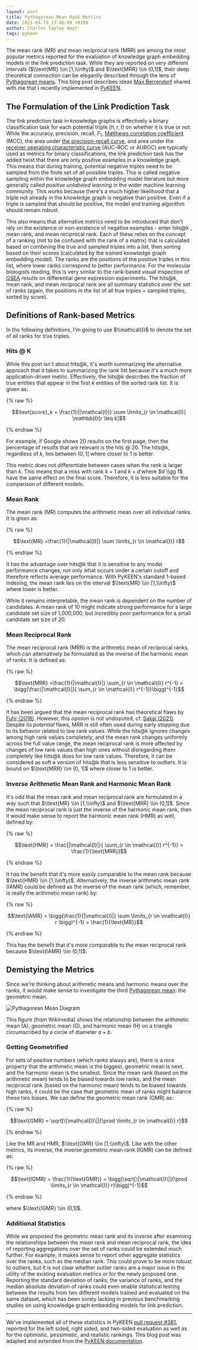 ```yaml
---
layout: post
title: Pythagorean Mean Rank Metrics
date: 2021-04-19 13:46:00 +0100
author: Charles Tapley Hoyt
tags: pykeen
---
```

The mean rank (MR) and mean reciprocal rank (MRR) are among the most popular metrics reported for the evaluation of
knowledge graph embedding models in the link prediction task. While they are reported on very different intervals
($\\text{MR} \\in [1,\\infty)$ and $\\text{MRR} \\in (0,1]$, their deep theoretical connection can be elegantly
described through the lens of [Pythagorean means](https://en.wikipedia.org/wiki/Pythagorean_means). This blog post
describes ideas [Max Berrendorf](https://github.com/mberr) shared with me that I recently implemented in
[PyKEEN](https://github.com/pykeen/).

## The Formulation of the Link Prediction Task

The link prediction task in knowledge graphs is effectively a binary classification task for each potential triple $(h,
r, t)$ on whether it is true or not. While the accuracy, precision, recall, $F_1$,
[Matthews correlation coefficient](https://en.wikipedia.org/wiki/Matthews_correlation_coefficient) (MCC), the area under
[the precision-recall curve](https://scikit-learn.org/stable/modules/generated/sklearn.metrics.precision_recall_curve.html),
and area under the [receiver operating characteristic curve](https://en.wikipedia.org/wiki/Receiver_operating_characteristic)
(AUC-ROC or AUROC) are typically used as metrics for binary classifications, the link prediction task has the added
twist that there are only positive examples in a knowledge graph. This means that during training, potential negative
triples need to be sampled from the finite set of all possible triples. This is called negative sampling within the
knowledge graph embedding model literature but more generally called *positive unlabeled learning* in the wider machine
learning community. This works because there's a much higher likelihood that a triple not already in the knowledge graph
is negative than positive. Even if a triple is sampled that should be positive, the model and training algorithm should
remain robust.

This also means that alternative metrics need to be introduced that don't rely on the existence or non-existence of
negative examples - enter hits@k , mean rank, and mean reciprocal rank. Each of these relies on the concept of a
ranking (not to be confused with the rank of a matrix) that is calculated based on combining the true and sampled
triples into a list, then sorting based on their scores (calculated by the trained knowledge graph embedding model). The
ranks are the positions of the positive triples in this list, where lower ranks correspond to better performance. For
the molecular biologists reading, this is very similar to the rank-based visual inspection of
[GSEA](https://www.gsea-msigdb.org/gsea) results on differential gene expression experiments. The hits@k, mean rank, and
mean reciprocal rank are all summary statistics over the set of ranks (again, the positions in the list of all true
triples + sampled triples, sorted by score).

## Definitions of Rank-based Metrics

In the following definitions, I'm going to use $\\mathcal{I}$ to denote the set of all ranks for true triples.

### Hits @ K

While this post isn't about hits@k, it's worth summarizing the alternative approach that it takes to summarizing the
rank list because it's a much more application-driven metric. Effectively, the hits@k describes the fraction of true
entities that appear in the first $k$ entities of the sorted rank list. It is given as:

{% raw %}

$$\text{score}_k = \frac{1}{|\mathcal{I}|} \sum \limits_{r \in \mathcal{I}} \mathbb{I}[r \leq k]$$

{% endraw %}

For example, if Google shows 20 results on the first page, then the percentage of results that are relevant is the hits
@ 20. The hits@k, regardless of $k$, lies between $(0, 1]$ where closer to 1 is better.

This metric does not differentiate between cases when the rank is larger than $k$. This means that a miss with rank
$k+1$ and $k+d$ where $d \\gg 1$ have the same effect on the final score. Therefore, it is less suitable for the
comparison of different models.

### Mean Rank

The mean rank (MR) computes the arithmetic mean over all individual ranks. It is given as:

{% raw %}

$$\text{MR} =\frac{1}{|\mathcal{I}|} \sum \limits_{r \in \mathcal{I}} r$$

{% endraw %}

It has the advantage over hits@k that it is sensitive to any model performance changes, not only what occurs under a
certain cutoff and therefore reflects average performance. With PyKEEN's standard 1-based indexing, the mean rank lies
on the interval $\\text{MR} \\in [1,\\infty)$ where lower is better.

While it remains interpretable, the mean rank is dependent on the number of candidates. A mean rank of 10 might indicate
strong performance for a large candidate set size of 1,000,000, but incredibly poor performance for a small candidate
set size of 20.

### Mean Reciprocal Rank

The mean reciprocal rank (MRR) is the arithmetic mean of reciprocal ranks, which can alternatively be formulated as the
inverse of the harmonic mean of ranks. It is defined as:

{% raw %}

$$\text{MRR} =\frac{1}{|\mathcal{I}|} \sum_{r \in \mathcal{I}} r^{-1} = \bigg(\frac{|\mathcal{I}|}{ \sum_{r \in
\mathcal{I}} r^{-1}}\bigg)^{-1}$$

{% endraw %}

It has been argued that the mean reciprocal rank has theoretical flaws by
[Fuhr (2018)](https://pykeen.readthedocs.io/en/latest/references.html#fuhr2018). However, this opinion is not
undisputed, cf. [Sakai (2021)](https://pykeen.readthedocs.io/en/latest/references.html#sakai2021).
Despite its *potential* flaws, MRR is still often used during early stopping due to its behavior related to low rank
values. While the hits@k ignores changes among high rank values completely, and the mean rank changes uniformly across
the full value range, the mean reciprocal rank is more affected by changes of low rank values than high ones
without disregarding them completely like hits@k does for low rank values.
Therefore, it can be considered as soft a version of hits@k that is less sensitive to outliers. It is bound on
$\\text{MRR} \\in (0, 1]$ where closer to 1 is better.

### Inverse Arithmetic Mean Rank and Harmonic Mean Rank

It's odd that the mean rank and mean reciprocal rank are formulated in a way such that
$\\text{MR} \\in [1,\\infty)$ and $\\text{MRR} \\in (0,1]$. Since the mean reciprocal rank is just the inverse of the
harmonic mean rank, then it would make sense to report the harmonic mean rank (HMR) as well, defined by:

{% raw %}

$$\text{HMR} = \frac{|\mathcal{I}|}{ \sum_{r \in \mathcal{I}} r^{-1}} = \frac{1}{\text{MRR}}$$

{% endraw %}

It has the benefit that it's more easily comparable to the mean rank because $\\text{HMR} \\in [1,\\infty)$.
Alternatively, the inverse arithmetic mean rank (IAMR) could be defined as the inverse of the mean rank
(which, remember, is really the arithmetic mean rank) by:

{% raw %}

$$\text{IAMR} = \bigg(\frac{1}{|\mathcal{I}|} \sum \limits_{r \in \mathcal{I}} r \bigg)^{-1} = \frac{1}{\text{MR}}$$

{% endraw %}

This has the benefit that it's more comparable to the mean reciprocal rank because $\\text{IAMR} \\in (0,1]$.

## Demistying the Metrics

Since we're thinking about arithmetic means and harmonic means over the ranks, it would make sense to investigate
the third [Pythagorean mean](https://en.wikipedia.org/wiki/Pythagorean_means): the geometric mean.

<img style="max-width: 500px; text-align: center" src="https://upload.wikimedia.org/wikipedia/commons/thumb/f/f7/MathematicalMeans.svg/2560px-MathematicalMeans.svg.png"  alt="Pythagorean Mean Diagram"/>

This figure (from Wikimedia) shows the relationship between the arithmetic mean (A), geometric mean (G), and harmonic
mean (H) on a triangle circumscribed by a circle of diameter $a+b$.

### Getting Geometrified

For sets of positive numbers (which ranks always are), there is a nice property that the arithmetic mean is the biggest,
geometric mean is next, and the harmonic mean is the smallest. Since the mean rank (based on the
arithmetic mean) tends to be biased towards low ranks, and the mean reciprocal rank (based on the harmonic
mean) tends to be biased towards high ranks, it could be the case that geometric mean of ranks might balance these
two biases. We can define the geometric mean rank (GMR) as:

{% raw %}

$$\text{GMR} = \sqrt[\|\mathcal{I}\|]{\prod \limits_{r \in \mathcal{I}} r}$$

{% endraw %}

Like the MR and HMR, $\\text{GMR} \\in [1,\\infty)$. Like with the other metrics, its inverse, the inverse geometric
mean rank (IGMR) can be defined as:

{% raw %}

$$\text{IGMR} = \frac{1}{\text{GMR}} = \bigg(\sqrt[\|\mathcal{I}\|]{\prod \limits_{r \in \mathcal{I}} r}\bigg)^{-1}$$

{% endraw %}

where $\\text{IGMR} \\in (0,1]$.

### Additional Statistics

While we proposed the geometric mean rank and its inverse after examining the relationships between the mean rank
and mean reciprocal rank, the idea of reporting aggregations over the set of ranks could be extended much further.
For example, it makes sense to report other aggregate statistics over the ranks, such as the median rank. This could
prove to be more robust to outliers, but it is not clear whether outlier ranks are a major issue in the utility of the
existing evaluation metrics or for the newly proposed one. Reporting the standard
deviation of ranks, the variance of ranks, and the median absolute deviation of ranks could even enable
statistical testing between the results from two different models trained and evaluated on the same dataset, which
has been sorely lacking in previous benchmarking studies on using knowledge graph embedding models for link prediction.

---
We've implemented all of these statistics in PyKEEN [pull request #381](https://github.com/pykeen/pykeen/pull/381),
reported for the left sided, right sided, and two-sided evaluation as well as for the optimistic, pessimistic, and
realistic rankings. This blog post was adapted and extended from the
[PyKEEN documentation](https://pykeen.readthedocs.io/en/stable/tutorial/understanding_evaluation.html).
